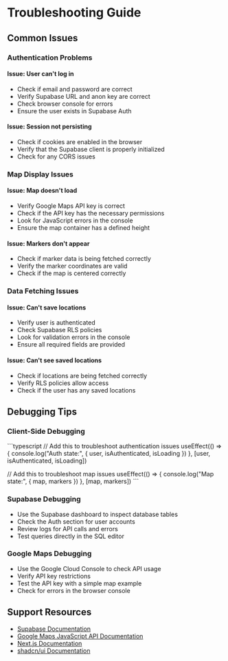 # Troubleshooting Guide

## Common Issues

### Authentication Problems

#### Issue: User can't log in
- Check if email and password are correct
- Verify Supabase URL and anon key are correct
- Check browser console for errors
- Ensure the user exists in Supabase Auth

#### Issue: Session not persisting
- Check if cookies are enabled in the browser
- Verify that the Supabase client is properly initialized
- Check for any CORS issues

### Map Display Issues

#### Issue: Map doesn't load
- Verify Google Maps API key is correct
- Check if the API key has the necessary permissions
- Look for JavaScript errors in the console
- Ensure the map container has a defined height

#### Issue: Markers don't appear
- Check if marker data is being fetched correctly
- Verify the marker coordinates are valid
- Check if the map is centered correctly

### Data Fetching Issues

#### Issue: Can't save locations
- Verify user is authenticated
- Check Supabase RLS policies
- Look for validation errors in the console
- Ensure all required fields are provided

#### Issue: Can't see saved locations
- Check if locations are being fetched correctly
- Verify RLS policies allow access
- Check if the user has any saved locations

## Debugging Tips

### Client-Side Debugging

\`\`\`typescript
// Add this to troubleshoot authentication issues
useEffect(() => {
  console.log("Auth state:", { user, isAuthenticated, isLoading })
}, [user, isAuthenticated, isLoading])

// Add this to troubleshoot map issues
useEffect(() => {
  console.log("Map state:", { map, markers })
}, [map, markers])
\`\`\`

### Supabase Debugging

- Use the Supabase dashboard to inspect database tables
- Check the Auth section for user accounts
- Review logs for API calls and errors
- Test queries directly in the SQL editor

### Google Maps Debugging

- Use the Google Cloud Console to check API usage
- Verify API key restrictions
- Test the API key with a simple map example
- Check for errors in the browser console

## Support Resources

- [Supabase Documentation](https://supabase.com/docs)
- [Google Maps JavaScript API Documentation](https://developers.google.com/maps/documentation/javascript)
- [Next.js Documentation](https://nextjs.org/docs)
- [shadcn/ui Documentation](https://ui.shadcn.com)

